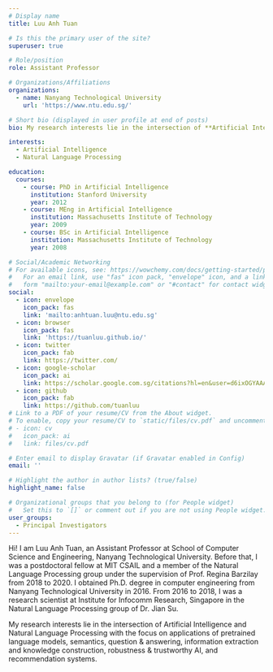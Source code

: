 ```yaml
---
# Display name
title: Luu Anh Tuan

# Is this the primary user of the site?
superuser: true

# Role/position
role: Assistant Professor

# Organizations/Affiliations
organizations:
  - name: Nanyang Technological University
    url: 'https://www.ntu.edu.sg/'

# Short bio (displayed in user profile at end of posts)
bio: My research interests lie in the intersection of **Artificial Intelligence** and **Natural Language Processing**.

interests:
  - Artificial Intelligence
  - Natural Language Processing

education:
  courses:
    - course: PhD in Artificial Intelligence
      institution: Stanford University
      year: 2012
    - course: MEng in Artificial Intelligence
      institution: Massachusetts Institute of Technology
      year: 2009
    - course: BSc in Artificial Intelligence
      institution: Massachusetts Institute of Technology
      year: 2008

# Social/Academic Networking
# For available icons, see: https://wowchemy.com/docs/getting-started/page-builder/#icons
#   For an email link, use "fas" icon pack, "envelope" icon, and a link in the
#   form "mailto:your-email@example.com" or "#contact" for contact widget.
social:
  - icon: envelope
    icon_pack: fas
    link: 'mailto:anhtuan.luu@ntu.edu.sg'
  - icon: browser
    icon_pack: fas
    link: 'https://tuanluu.github.io/'
  - icon: twitter
    icon_pack: fab
    link: https://twitter.com/
  - icon: google-scholar
    icon_pack: ai
    link: https://scholar.google.com.sg/citations?hl=en&user=d6ixOGYAAAAJ&view_op=list_works
  - icon: github
    icon_pack: fab
    link: https://github.com/tuanluu
# Link to a PDF of your resume/CV from the About widget.
# To enable, copy your resume/CV to `static/files/cv.pdf` and uncomment the lines below.
# - icon: cv
#   icon_pack: ai
#   link: files/cv.pdf

# Enter email to display Gravatar (if Gravatar enabled in Config)
email: ''

# Highlight the author in author lists? (true/false)
highlight_name: false

# Organizational groups that you belong to (for People widget)
#   Set this to `[]` or comment out if you are not using People widget.
user_groups:
  - Principal Investigators
---
```


Hi! I am Luu Anh Tuan, an Assistant Professor at School of Computer Science and Engineering, Nanyang Technological University. Before that, I was a postdoctoral fellow at MIT CSAIL and a member of the Natural Language Processing group under the supervision of Prof. Regina Barzilay from 2018 to 2020. I obtained Ph.D. degree in computer engineering from Nanyang Technological University in 2016. From 2016 to 2018, I was a research scientist at Institute for Infocomm Research, Singapore in the Natural Language Processing group of Dr. Jian Su.

My research interests lie in the intersection of Artificial Intelligence and Natural Language Processing with the focus on applications of pretrained language models, semantics, question & answering, information extraction and knowledge construction, robustness & trustworthy AI, and recommendation systems.
